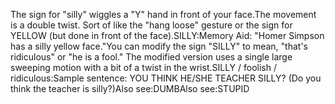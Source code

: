 The sign for "silly" wiggles a "Y" hand in front of your face.The 
movement is a double twist. Sort of like the "hang loose" gesture or the 
sign for YELLOW (but done in front of the face).SILLY:Memory Aid: "Homer Simpson has a silly yellow face."You can modify the sign "SILLY" to mean, "that's ridiculous" or "he is a
fool." The modified version uses a single large sweeping motion with a 
bit of a twist in the wrist.SILLY / foolish / ridiculous:Sample sentence:
YOU THINK HE/SHE TEACHER SILLY? (Do you think the teacher is silly?)Also see:DUMBAlso see:STUPID